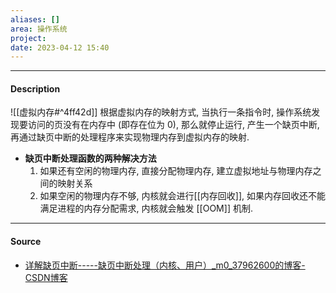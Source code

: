 ```yaml
---
aliases: []
area: 操作系统
project: 
date: 2023-04-12 15:40
---
```

---
#### Description
![[虚拟内存#^4ff42d]]
根据虚拟内存的映射方式, 当执行一条指令时, 操作系统发现要访问的页没有在内存中 (即存在位为 0), 那么就停止运行, 产生一个缺页中断, 再通过缺页中断的处理程序来实现物理内存到虚拟内存的映射.

- **缺页中断处理函数的两种解决方法**
    1. 如果还有空闲的物理内存, 直接分配物理内存, 建立虚拟地址与物理内存之间的映射关系
    2. 如果空闲的物理内存不够, 内核就会进行[[内存回收]], 如果内存回收还不能满足进程的内存分配需求, 内核就会触发 [[OOM]] 机制. 

---
#### Source
- [详解缺页中断-----缺页中断处理（内核、用户）\_m0\_37962600的博客-CSDN博客](https://blog.csdn.net/m0_37962600/article/details/81448553)